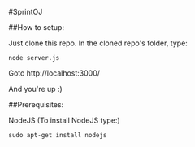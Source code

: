 #SprintOJ

##How to setup:

Just clone this repo.
In the cloned repo's folder, type:
```
node server.js
```
Goto http://localhost:3000/

And you're up :)

##Prerequisites:

NodeJS
(To install NodeJS type:)
```
sudo apt-get install nodejs
```
